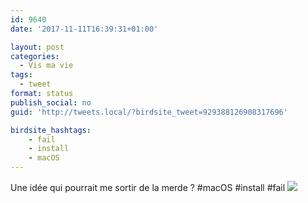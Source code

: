 ```yaml
---
id: 9640
date: '2017-11-11T16:39:31+01:00'

layout: post
categories:
  - Vis ma vie
tags:
  - tweet
format: status
publish_social: no
guid: 'http://tweets.local/?birdsite_tweet=929388126908317696'

birdsite_hashtags:
    - fail
    - install
    - macOS
---
```


Une idée qui pourrait me sortir de la merde ? #macOS #install #fail ![](http://tweets.local/wp-content/uploads/twitter-archive/tweets_media/929388126908317696-DOXZjznX0AEgc52.jpg)